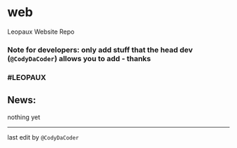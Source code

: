 # web
Leopaux Website Repo

### Note for developers: only add stuff that the head dev (`@CodyDaCoder`) allows you to add - thanks

### #LEOPAUX

## News:
nothing yet

---

last edit by `@CodyDaCoder`
